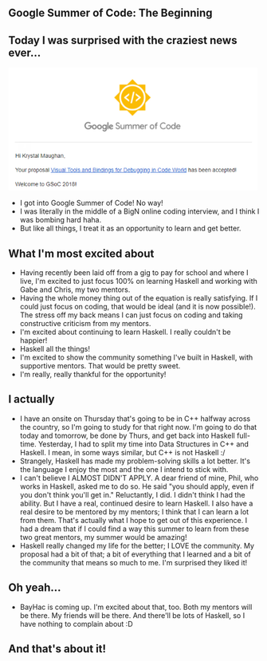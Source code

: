 ## Google Summer of Code: The Beginning

## Today I was surprised with the craziest news ever...

<img src="/images/GSoc_/g_001.png" width="500">

- I got into Google Summer of Code! No way!
- I was literally in the middle of a BigN online coding interview, and I think I was bombing hard haha.
- But like all things, I treat it as an opportunity to learn and get better.

## What I'm most excited about

- Having recently been laid off from a gig to pay for school and where I live, I'm excited to just focus 100% on learning Haskell and working with Gabe and Chris,
  my two mentors.
- Having the whole money thing out of the equation is really satisfying. If I could just focus on coding, that would be ideal
  (and it is now possible!). The stress off my back means I can just focus on coding and taking constructive criticism from my mentors.
- I'm excited about continuing to learn Haskell. I really couldn't be happier!
- Haskell all the things!
- I'm excited to show the community something I've built in Haskell, with supportive mentors. That would be pretty sweet.
- I'm really, really thankful for the opportunity!

## I actually
- I have an onsite on Thursday that's going to be in C++ halfway across the country, so I'm going to study for that right now. I'm going to do that
  today and tomorrow, be done by Thurs, and get back into Haskell full-time. Yesterday, I had to split my time into
  Data Structures in C++ and Haskell. I mean, in some ways similar, but C++ is not Haskell :/
- Strangely, Haskell has made my problem-solving skills a lot better. It's the language I enjoy the most and the one
  I intend to stick with.
- I can't believe I ALMOST DIDN'T APPLY. A dear friend of mine, Phil, who works in Haskell, asked me to do so. 
 He said "you should apply, even if you don't think you'll get in." Reluctantly, I did. I didn't think
  I had the ability. But I have a real, continued desire to learn Haskell. I also have a real desire to be mentored
  by my mentors; I think that I can learn a lot from them. That's actually what I hope to get out of this experience.
  I had a dream that if I could find a way this summer to learn from these two great mentors, my summer would be amazing!
- Haskell really changed my life for the better; I LOVE the community. My proposal had a bit of that; a bit of everything
  that I learned and a bit of the community that means so much to me. I'm surprised they liked it!
  
## Oh yeah...
- BayHac is coming up. I'm excited about that, too. Both my mentors will be there. My friends will be there. And there'll
  be lots of Haskell, so I have nothing to complain about :D
  
## And that's about it!

